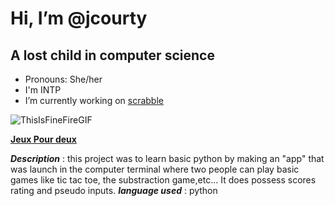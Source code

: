 # Hi, I’m @jcourty
## A lost child in computer science
- Pronouns: She/her
- I'm INTP
- I’m currently working on [scrabble](https://github.com/mgorce4/scrabble)

![ThisIsFineFireGIF](https://github.com/jcourty/jcourty/assets/159031215/183331bc-81fc-4703-94ce-2b1bbbc4fd62)

[**Jeux Pour deux**](https://github.com/jcourty/jeuxPour2)

***Description*** : this project was to learn basic python by making an "app" that was launch in the computer terminal where two people can play basic games like tic tac toe, the substraction game,etc... It does possess scores rating and pseudo inputs.
***language used*** : python


<!---
jcourty/jcourty is a ✨ special ✨ repository because its `README.md` (this file) appears on your GitHub profile.
You can click the Preview link to take a look at your changes.
--->
